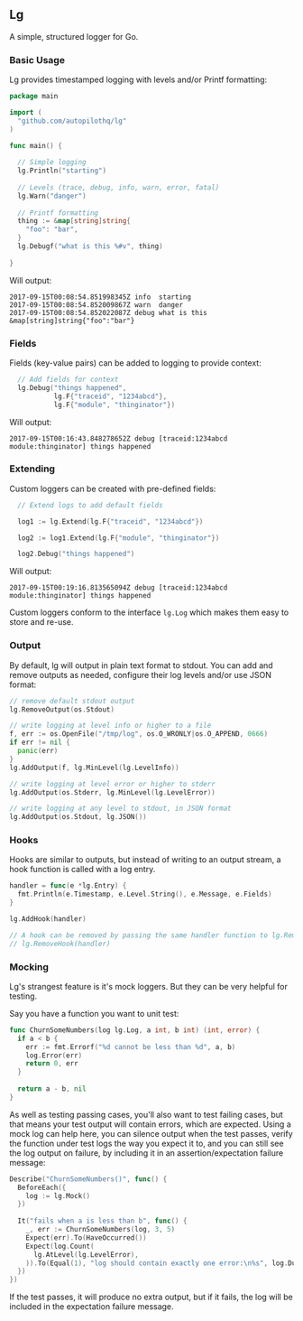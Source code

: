 ## Lg

A simple, structured logger for Go.



### Basic Usage

Lg provides timestamped logging with levels and/or Printf formatting:

```go
package main

import (
  "github.com/autopilothq/lg"
)

func main() {
  
  // Simple logging
  lg.Println("starting")
  
  // Levels (trace, debug, info, warn, error, fatal)
  lg.Warn("danger")
  
  // Printf formatting
  thing := &map[string]string{
    "foo": "bar",
  }
  lg.Debugf("what is this %#v", thing)
  
}
```

Will output:

```
2017-09-15T00:08:54.851998345Z info  starting
2017-09-15T00:08:54.852009867Z warn  danger
2017-09-15T00:08:54.852022087Z debug what is this &map[string]string{"foo":"bar"}
```



### Fields

Fields (key-value pairs) can be added to logging to provide context:

```go
  // Add fields for context
  lg.Debug("things happened",
           lg.F{"traceid", "1234abcd"},
           lg.F{"module", "thinginator"})

```

Will output:

```
2017-09-15T00:16:43.848278652Z debug [traceid:1234abcd module:thinginator] things happened
```





### Extending

Custom loggers can be created with pre-defined fields:

```go
  // Extend logs to add default fields

  log1 := lg.Extend(lg.F{"traceid", "1234abcd"})

  log2 := log1.Extend(lg.F{"module", "thinginator"})

  log2.Debug("things happened")
```

Will output:

```
2017-09-15T00:19:16.813565094Z debug [traceid:1234abcd module:thinginator] things happened
```



Custom loggers conform to the interface `lg.Log` which makes them easy to store and re-use.





### Output



By default, lg will output in plain text format to stdout. You can add and remove outputs as needed, configure their log levels and/or use JSON format:



```go
// remove default stdout output
lg.RemoveOutput(os.Stdout) 

// write logging at level info or higher to a file
f, err := os.OpenFile("/tmp/log", os.O_WRONLY|os.O_APPEND, 0666)
if err != nil {
  panic(err)
}
lg.AddOutput(f, lg.MinLevel(lg.LevelInfo))

// write logging at level error or higher to stderr
lg.AddOutput(os.Stderr, lg.MinLevel(lg.LevelError))

// write logging at any level to stdout, in JSON format
lg.AddOutput(os.Stdout, lg.JSON())
```





### Hooks

Hooks are similar to outputs, but instead of writing to an output stream, a hook function is called with a log entry.



```go
handler = func(e *lg.Entry) {
  fmt.Println(e.Timestamp, e.Level.String(), e.Message, e.Fields)
}

lg.AddHook(handler)

// A hook can be removed by passing the same handler function to lg.RemoveHook:
// lg.RemoveHook(handler)
```





### Mocking

Lg's strangest feature is it's mock loggers. But they can be very helpful for testing.

Say you have a function you want to unit test:

```go
func ChurnSomeNumbers(log lg.Log, a int, b int) (int, error) {
  if a < b {
    err := fmt.Errorf("%d cannot be less than %d", a, b)
    log.Error(err)
    return 0, err
  }
  
  return a - b, nil
}
```



As well as testing passing cases, you'll also want to test failing cases, but that means your test output will contain errors, which are expected. Using a mock log can help here, you can silence output when the test passes, verify the function under test logs the way you expect it to, and you can still see the log output on failure, by including it in an assertion/expectation failure message:

```go
Describe("ChurnSomeNumbers()", func() {
  BeforeEach({
    log := lg.Mock()
  })
  
  It("fails when a is less than b", func() {
    _, err := ChurnSomeNumbers(log, 3, 5)
    Expect(err).To(HaveOccurred())
    Expect(log.Count(
      lg.AtLevel(lg.LevelError),
    )).To(Equal(1), "log should contain exactly one error:\n%s", log.Dump())
  })
})
```

If the test passes, it will produce no extra output, but if it fails, the log will be included in the expectation failure message.

